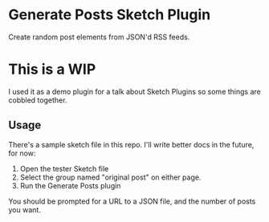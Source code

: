 # Generate Posts Sketch Plugin
Create random post elements from JSON'd RSS feeds.

# This is a WIP
I used it as a demo plugin for a talk about Sketch Plugins so some things are
cobbled together.

## Usage
There's a sample sketch file in this repo. I'll write better docs in the future,
for now:

 1. Open the tester Sketch file
 2. Select the group named "original post" on
either page.
 3. Run the Generate Posts plugin

You should be prompted for a URL to a JSON file, and the number of posts you want.
